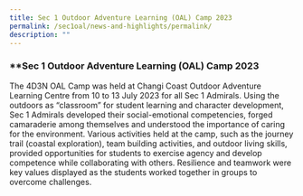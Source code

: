 ```yaml
---
title: Sec 1 Outdoor Adventure Learning (OAL) Camp 2023
permalink: /sec1oal/news-and-highlights/permalink/
description: ""
---
```

###  **Sec 1 Outdoor Adventure Learning (OAL) Camp 2023

The 4D3N OAL Camp was held at Changi Coast Outdoor Adventure Learning Centre from 10 to 13 July 2023 for all Sec 1 Admirals. Using the outdoors as “classroom” for student learning and character development, Sec 1 Admirals developed their social-emotional competencies, forged camaraderie among themselves and understood the importance of caring for the environment. Various activities held at the camp, such as the journey trail (coastal exploration), team building activities, and outdoor living skills, provided opportunities for students to exercise agency and develop competence while collaborating with others. Resilience and teamwork were key values displayed as the students worked together in groups to overcome challenges.

